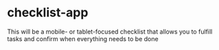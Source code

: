 # checklist-app
This will be a mobile- or tablet-focused checklist that allows you to fulfill tasks and confirm when everything needs to be done
